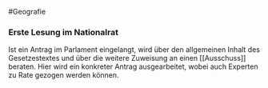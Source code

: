 #Geografie 

### Erste Lesung im Nationalrat

Ist ein Antrag im Parlament eingelangt, wird über den allgemeinen Inhalt des Gesetzestextes und über die weitere Zuweisung an einen [[Ausschuss]] beraten. Hier wird ein konkreter Antrag ausgearbeitet, wobei auch Experten zu Rate gezogen werden können. 